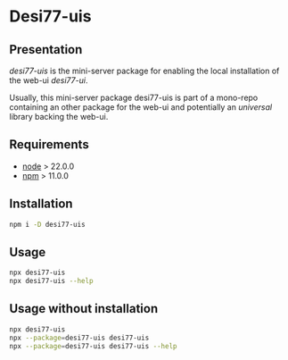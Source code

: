 Desi77-uis
==========


Presentation
------------

*desi77-uis* is the mini-server package for enabling the local installation of the web-ui *desi77-ui*.

Usually, this mini-server package desi77-uis is part of a mono-repo containing an other package for the web-ui and potentially an *universal* library backing the web-ui.


Requirements
------------

- [node](https://nodejs.org) > 22.0.0
- [npm](https://docs.npmjs.com/cli) > 11.0.0


Installation
------------

```bash
npm i -D desi77-uis
```


Usage
-----

```bash
npx desi77-uis
npx desi77-uis --help
```


Usage without installation
--------------------------

```bash
npx desi77-uis
npx --package=desi77-uis desi77-uis
npx --package=desi77-uis desi77-uis --help
```

